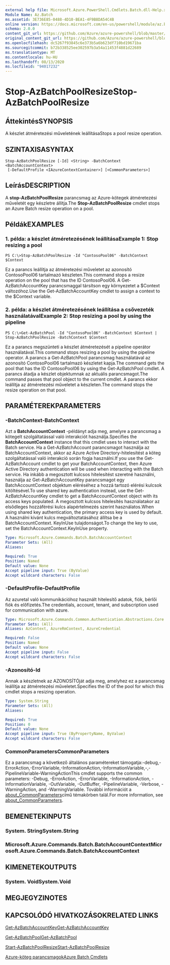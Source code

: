 ```yaml
---
external help file: Microsoft.Azure.PowerShell.Cmdlets.Batch.dll-Help.xml
Module Name: Az.Batch
ms.assetid: 3E736E85-0488-4D10-BEA1-4F9B8DA54C4B
online version: https://docs.microsoft.com/en-us/powershell/module/az.batch/stop-azbatchpoolresize
schema: 2.0.0
content_git_url: https://github.com/Azure/azure-powershell/blob/master/src/Batch/Batch/help/Stop-AzBatchPoolResize.md
original_content_git_url: https://github.com/Azure/azure-powershell/blob/master/src/Batch/Batch/help/Stop-AzBatchPoolResize.md
ms.openlocfilehash: dc5267f93845c6e373b5a6b623df710bd19671ba
ms.sourcegitcommit: b72b338525ee302597b3a54a11453f4881d22689
ms.translationtype: MT
ms.contentlocale: hu-HU
ms.lasthandoff: 08/13/2020
ms.locfileid: "94017232"
---
```

# <span data-ttu-id="5ab7e-101">Stop-AzBatchPoolResize</span><span class="sxs-lookup"><span data-stu-id="5ab7e-101">Stop-AzBatchPoolResize</span></span>

## <span data-ttu-id="5ab7e-102">Áttekintés</span><span class="sxs-lookup"><span data-stu-id="5ab7e-102">SYNOPSIS</span></span>
<span data-ttu-id="5ab7e-103">A készlet átméretezési műveletének leállítása</span><span class="sxs-lookup"><span data-stu-id="5ab7e-103">Stops a pool resize operation.</span></span>

## <span data-ttu-id="5ab7e-104">SZINTAXISA</span><span class="sxs-lookup"><span data-stu-id="5ab7e-104">SYNTAX</span></span>

```
Stop-AzBatchPoolResize [-Id] <String> -BatchContext <BatchAccountContext>
 [-DefaultProfile <IAzureContextContainer>] [<CommonParameters>]
```

## <span data-ttu-id="5ab7e-105">Leírás</span><span class="sxs-lookup"><span data-stu-id="5ab7e-105">DESCRIPTION</span></span>
<span data-ttu-id="5ab7e-106">A **stop-AzBatchPoolResize** parancsmag az Azure-kötegek átméretezési műveletét egy készletre állítja.</span><span class="sxs-lookup"><span data-stu-id="5ab7e-106">The **Stop-AzBatchPoolResize** cmdlet stops an Azure Batch resize operation on a pool.</span></span>

## <span data-ttu-id="5ab7e-107">Példák</span><span class="sxs-lookup"><span data-stu-id="5ab7e-107">EXAMPLES</span></span>

### <span data-ttu-id="5ab7e-108">1. példa: a készlet átméretezésének leállítása</span><span class="sxs-lookup"><span data-stu-id="5ab7e-108">Example 1: Stop resizing a pool</span></span>
```
PS C:\>Stop-AzBatchPoolResize -Id "ContosoPool06" -BatchContext $Context
```

<span data-ttu-id="5ab7e-109">Ez a parancs leállítja az átméretezési műveletet az azonosító ContosoPool06 tartalmazó készleten.</span><span class="sxs-lookup"><span data-stu-id="5ab7e-109">This command stops a resize operation on the pool that has the ID ContosoPool06.</span></span>
<span data-ttu-id="5ab7e-110">A Get-AzBatchAccountKey parancsmaggal társítson egy környezetet a $Context változóhoz.</span><span class="sxs-lookup"><span data-stu-id="5ab7e-110">Use the Get-AzBatchAccountKey cmdlet to assign a context to the $Context variable.</span></span>

### <span data-ttu-id="5ab7e-111">2. példa: a készlet átméretezésének leállítása a csővezeték használatával</span><span class="sxs-lookup"><span data-stu-id="5ab7e-111">Example 2: Stop resizing a pool by using the pipeline</span></span>
```
PS C:\>Get-AzBatchPool -Id "ContosoPool06" -BatchContext $Context | Stop-AzBatchPoolResize -BatchContext $Context
```

<span data-ttu-id="5ab7e-112">Ez a parancs megszünteti a készlet átméretezését a pipeline operátor használatával.</span><span class="sxs-lookup"><span data-stu-id="5ab7e-112">This command stops resizing a pool by using the pipeline operator.</span></span>
<span data-ttu-id="5ab7e-113">A parancs a Get-AzBatchPool parancsmag használatával az azonosító ContosoPool06 tartalmazó készletet kapja.</span><span class="sxs-lookup"><span data-stu-id="5ab7e-113">The command gets the pool that has the ID ContosoPool06 by using the Get-AzBatchPool cmdlet.</span></span>
<span data-ttu-id="5ab7e-114">A parancs átadja a készlet objektumnak az aktuális parancsmagot.</span><span class="sxs-lookup"><span data-stu-id="5ab7e-114">The command passes that pool object to the current cmdlet.</span></span>
<span data-ttu-id="5ab7e-115">A parancs ekkor leállítja az átméretezési műveletet a készleten.</span><span class="sxs-lookup"><span data-stu-id="5ab7e-115">The command stops the resize operation on that pool.</span></span>

## <span data-ttu-id="5ab7e-116">PARAMÉTEREK</span><span class="sxs-lookup"><span data-stu-id="5ab7e-116">PARAMETERS</span></span>

### <span data-ttu-id="5ab7e-117">-BatchContext</span><span class="sxs-lookup"><span data-stu-id="5ab7e-117">-BatchContext</span></span>
<span data-ttu-id="5ab7e-118">Azt a **BatchAccountContext** -példányt adja meg, amelyre a parancsmag a kötegelt szolgáltatással való interakciót használja.</span><span class="sxs-lookup"><span data-stu-id="5ab7e-118">Specifies the **BatchAccountContext** instance that this cmdlet uses to interact with the Batch service.</span></span>
<span data-ttu-id="5ab7e-119">Ha a Get-AzBatchAccount parancsmagot használja az BatchAccountContext, akkor az Azure Active Directory-hitelesítést a köteg szolgáltatással való interakció során fogja használni.</span><span class="sxs-lookup"><span data-stu-id="5ab7e-119">If you use the Get-AzBatchAccount cmdlet to get your BatchAccountContext, then Azure Active Directory authentication will be used when interacting with the Batch service.</span></span> <span data-ttu-id="5ab7e-120">Ha inkább a megosztott kulcsos hitelesítést szeretné használni, használja az Get-AzBatchAccountKey parancsmagot egy BatchAccountContext objektum eléréséhez a hozzá tartozó elérési kulcsok kitöltésével.</span><span class="sxs-lookup"><span data-stu-id="5ab7e-120">To use shared key authentication instead, use the Get-AzBatchAccountKey cmdlet to get a BatchAccountContext object with its access keys populated.</span></span> <span data-ttu-id="5ab7e-121">A megosztott kulcsos hitelesítés használatakor az elsődleges hozzáférési kulcs alapértelmezés szerint használatos.</span><span class="sxs-lookup"><span data-stu-id="5ab7e-121">When using shared key authentication, the primary access key is used by default.</span></span> <span data-ttu-id="5ab7e-122">A használni kívánt kulcs megváltoztatásához állítsa be a BatchAccountContext. KeyInUse tulajdonságot.</span><span class="sxs-lookup"><span data-stu-id="5ab7e-122">To change the key to use, set the BatchAccountContext.KeyInUse property.</span></span>

```yaml
Type: Microsoft.Azure.Commands.Batch.BatchAccountContext
Parameter Sets: (All)
Aliases:

Required: True
Position: Named
Default value: None
Accept pipeline input: True (ByValue)
Accept wildcard characters: False
```

### <span data-ttu-id="5ab7e-123">-DefaultProfile</span><span class="sxs-lookup"><span data-stu-id="5ab7e-123">-DefaultProfile</span></span>
<span data-ttu-id="5ab7e-124">Az azuretal való kommunikációhoz használt hitelesítő adatok, fiók, bérlői fiók és előfizetés.</span><span class="sxs-lookup"><span data-stu-id="5ab7e-124">The credentials, account, tenant, and subscription used for communication with azure.</span></span>

```yaml
Type: Microsoft.Azure.Commands.Common.Authentication.Abstractions.Core.IAzureContextContainer
Parameter Sets: (All)
Aliases: AzContext, AzureRmContext, AzureCredential

Required: False
Position: Named
Default value: None
Accept pipeline input: False
Accept wildcard characters: False
```

### <span data-ttu-id="5ab7e-125">-Azonosító</span><span class="sxs-lookup"><span data-stu-id="5ab7e-125">-Id</span></span>
<span data-ttu-id="5ab7e-126">Annak a készletnek az AZONOSÍTÓját adja meg, amelyhez ez a parancsmag leállítja az átméretezési műveletet.</span><span class="sxs-lookup"><span data-stu-id="5ab7e-126">Specifies the ID of the pool for which this cmdlet stops a resizing operation.</span></span>

```yaml
Type: System.String
Parameter Sets: (All)
Aliases:

Required: True
Position: 0
Default value: None
Accept pipeline input: True (ByPropertyName, ByValue)
Accept wildcard characters: False
```

### <span data-ttu-id="5ab7e-127">CommonParameters</span><span class="sxs-lookup"><span data-stu-id="5ab7e-127">CommonParameters</span></span>
<span data-ttu-id="5ab7e-128">Ez a parancsmag a következő általános paramétereket támogatja:-debug,-ErrorAction,-ErrorVariable,-InformationAction,-InformationVariable,-,-PipelineVariable-WarningAction</span><span class="sxs-lookup"><span data-stu-id="5ab7e-128">This cmdlet supports the common parameters: -Debug, -ErrorAction, -ErrorVariable, -InformationAction, -InformationVariable, -OutVariable, -OutBuffer, -PipelineVariable, -Verbose, -WarningAction, and -WarningVariable.</span></span> <span data-ttu-id="5ab7e-129">További információt a [about_CommonParameters](http://go.microsoft.com/fwlink/?LinkID=113216)című témakörben talál.</span><span class="sxs-lookup"><span data-stu-id="5ab7e-129">For more information, see [about_CommonParameters](http://go.microsoft.com/fwlink/?LinkID=113216).</span></span>

## <span data-ttu-id="5ab7e-130">BEMENETEK</span><span class="sxs-lookup"><span data-stu-id="5ab7e-130">INPUTS</span></span>

### <span data-ttu-id="5ab7e-131">System. String</span><span class="sxs-lookup"><span data-stu-id="5ab7e-131">System.String</span></span>

### <span data-ttu-id="5ab7e-132">Microsoft.Azure.Commands.Batch.BatchAccountContext</span><span class="sxs-lookup"><span data-stu-id="5ab7e-132">Microsoft.Azure.Commands.Batch.BatchAccountContext</span></span>

## <span data-ttu-id="5ab7e-133">KIMENETEK</span><span class="sxs-lookup"><span data-stu-id="5ab7e-133">OUTPUTS</span></span>

### <span data-ttu-id="5ab7e-134">System. Void</span><span class="sxs-lookup"><span data-stu-id="5ab7e-134">System.Void</span></span>

## <span data-ttu-id="5ab7e-135">MEGJEGYZI</span><span class="sxs-lookup"><span data-stu-id="5ab7e-135">NOTES</span></span>

## <span data-ttu-id="5ab7e-136">KAPCSOLÓDÓ HIVATKOZÁSOK</span><span class="sxs-lookup"><span data-stu-id="5ab7e-136">RELATED LINKS</span></span>

[<span data-ttu-id="5ab7e-137">Get-AzBatchAccountKey</span><span class="sxs-lookup"><span data-stu-id="5ab7e-137">Get-AzBatchAccountKey</span></span>](./Get-AzBatchAccountKey.md)

[<span data-ttu-id="5ab7e-138">Get-AzBatchPool</span><span class="sxs-lookup"><span data-stu-id="5ab7e-138">Get-AzBatchPool</span></span>](./Get-AzBatchPool.md)

[<span data-ttu-id="5ab7e-139">Start-AzBatchPoolResize</span><span class="sxs-lookup"><span data-stu-id="5ab7e-139">Start-AzBatchPoolResize</span></span>](./Start-AzBatchPoolResize.md)

[<span data-ttu-id="5ab7e-140">Azure-köteg parancsmagok</span><span class="sxs-lookup"><span data-stu-id="5ab7e-140">Azure Batch Cmdlets</span></span>](/powershell/module/az.batch)


